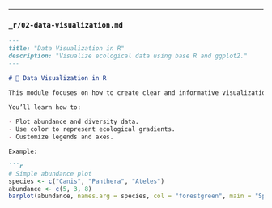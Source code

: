 
---

### `_r/02-data-visualization.md`

```markdown
---
title: "Data Visualization in R"
description: "Visualize ecological data using base R and ggplot2."
---

# 🎨 Data Visualization in R

This module focuses on how to create clear and informative visualizations.

You’ll learn how to:

- Plot abundance and diversity data.
- Use color to represent ecological gradients.
- Customize legends and axes.

Example:

```r
# Simple abundance plot
species <- c("Canis", "Panthera", "Ateles")
abundance <- c(5, 3, 8)
barplot(abundance, names.arg = species, col = "forestgreen", main = "Species Abundance")
